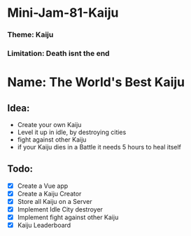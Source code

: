 # Mini-Jam-81-Kaiju

### Theme: Kaiju

### Limitation: Death isnt the end

# Name: The World's Best Kaiju

## Idea:

-   Create your own Kaiju
-   Level it up in idle, by destroying cities
-   fight against other Kaiju
-   if your Kaiju dies in a Battle it needs 5 hours to heal itself

## Todo:

-   [x] Create a Vue app
-   [x] Create a Kaiju Creator
-   [x] Store all Kaiju on a Server
-   [x] Implement Idle City destroyer
-   [x] Implement fight against other Kaiju
-   [x] Kaiju Leaderboard
